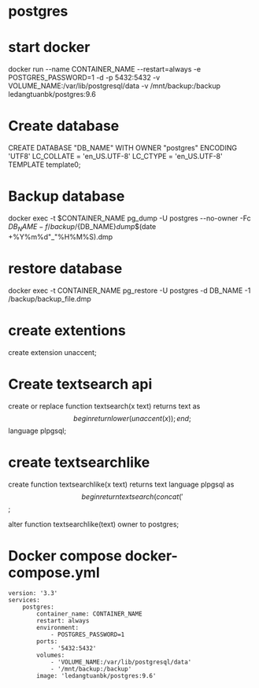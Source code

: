 # postgres

# start docker
docker run --name CONTAINER_NAME --restart=always -e POSTGRES_PASSWORD=1 -d -p 5432:5432 -v VOLUME_NAME:/var/lib/postgresql/data -v /mnt/backup:/backup ledangtuanbk/postgres:9.6

# Create database 
CREATE DATABASE "DB_NAME" WITH OWNER "postgres" ENCODING 'UTF8' LC_COLLATE = 'en_US.UTF-8' LC_CTYPE = 'en_US.UTF-8' TEMPLATE template0;

# Backup database
docker exec -t $CONTAINER_NAME pg_dump -U postgres --no-owner -Fc $DB_NAME -f /backup/${DB_NAME}_dump_$(date +%Y%m%d"_"%H%M%S).dmp

# restore database
docker exec -t CONTAINER_NAME pg_restore -U postgres -d DB_NAME -1 /backup/backup_file.dmp

# create extentions 
create extension unaccent;

# Create textsearch api
create or replace function textsearch(x text) returns text as
  $$
      begin
        return lower(unaccent(x));
      end;
  $$ language plpgsql;

# create textsearchlike
create function textsearchlike(x text) returns text
    language plpgsql
as
$$
begin return textsearch(concat('%',x,'%')); end;
$$;

alter function textsearchlike(text) owner to postgres;

# Docker compose docker-compose.yml
```
version: '3.3'
services:
    postgres:
        container_name: CONTAINER_NAME
        restart: always
        environment:
            - POSTGRES_PASSWORD=1
        ports:
            - '5432:5432'
        volumes:
            - 'VOLUME_NAME:/var/lib/postgresql/data'
            - '/mnt/backup:/backup'
        image: 'ledangtuanbk/postgres:9.6'
```        